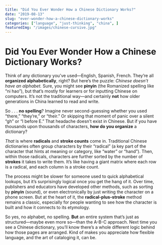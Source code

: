 ```yaml
---
title: "Did You Ever Wonder How a Chinese Dictionary Works?"
date: "2019-08-13"
slug: "ever-wonder-how-a-chinese-dictionary-works"
categories: ["language", "just-thinking", "china", ]
featuredImg: "/images/chinese-cursive.jpg"
---
```


# Did You Ever Wonder How a Chinese Dictionary Works?

Think of any dictionary you’ve used—English, Spanish, French. They’re all **organized alphabetically**, right? But here’s the puzzle: *Chinese doesn’t have an alphabet.* Sure, you might see **pinyin** (the Romanized spelling like “ni hao”), but that’s mostly for learners or for inputting Chinese on computers. It’s not the traditional way—and certainly **not** how older generations in China learned to read and write.

So . . . **no spelling**? Imagine never second-guessing whether you used “there,” “they’re,” or “their.” Or skipping that moment of panic over a silent “gh” or “I before E.” That headache doesn’t exist in Chinese. But if you have thousands upon thousands of characters, **how do you organize** a dictionary?

*That* is where **radicals** and **stroke counts** come in. Traditional Chinese dictionaries often group characters by their “radical” (a key part of the character that hints at meaning or category, like “water” or “hand”). Then, within those radicals, characters are further sorted by the number of **strokes** it takes to write them. It’s like having a giant matrix where each row is a radical, and each column is a stroke count.

The process might be slower for someone used to quick alphabetical lookups, but it’s surprisingly logical once you get the hang of it. Over time, publishers and educators have developed other methods, such as sorting by **pinyin** (sound), or even electronically by just writing the character on a phone screen. But at the heart of it, the **radical-plus-stroke** method remains a classic, especially for people wanting to see how the character is built and how it connects to its etymology.

So yes, no alphabet, no spelling. **But** an entire system that’s just as structured—maybe even more so—than the A-B-C approach. Next time you see a Chinese dictionary, you’ll know there’s a whole different logic behind how those pages are arranged. Kind of makes you appreciate how flexible language, and the art of cataloging it, can be.